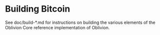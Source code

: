Building Bitcoin
================

See doc/build-*.md for instructions on building the various
elements of the Oblivion Core reference implementation of Oblivion.
